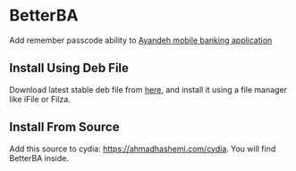 # BetterBA
Add remember passcode ability to [Ayandeh mobile banking application](https://hc.ba24.ir)

## Install Using Deb File
Download latest stable deb file from [here](https://github.com/ahmadhashemi/BetterBA/releases/latest), and install it using a file manager like iFile or Filza.

## Install From Source
Add this source to cydia: https://ahmadhashemi.com/cydia. You will find BetterBA inside.
